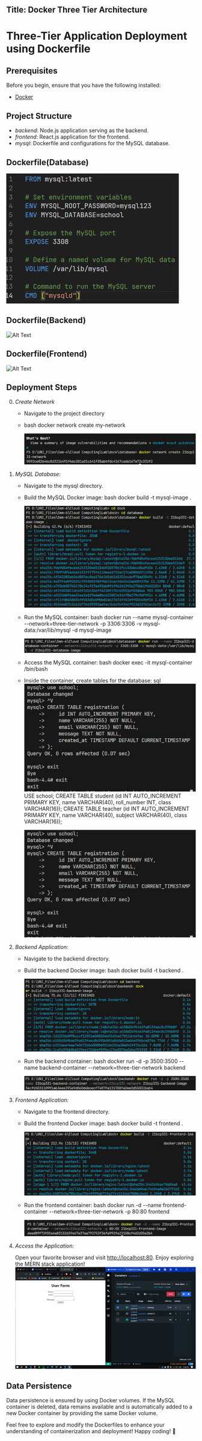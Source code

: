Title: Docker Three Tier Architecture 
---

# Three-Tier Application Deployment using Dockerfile


## Prerequisites

Before you begin, ensure that you have the following installed:

- [Docker](https://www.docker.com/get-started)
  
## Project Structure

- *backend*: Node.js application serving as the backend.
- *frontend*: React.js application for the frontend.
- *mysql*: Dockerfile and configurations for the MySQL database.

## Dockerfile(Database)
![Alt Text](https://raw.githubusercontent.com/Vshah141/Vshah141.github.io/master/images/data1.png)


## Dockerfile(Backend)
![Alt Text](https://raw.githubusercontent.com/dhhruuvinOnGit/dockerDhruvin.github.io/master/images/data2.png)
## Dockerfile(Frontend)
![Alt Text](https://raw.githubusercontent.com/dhhruuvinOnGit/dockerDhruvin.github.io/master/images/data3.png)
## Deployment Steps
0. *Create Network*
   - Navigate to the project directory
   - bash
     docker network create my-network
     
     ![Alt Text](https://raw.githubusercontent.com/dhhruuvinOnGit/dhhruuvinOnGit.github.io/master/images/2.png)
1. *MySQL Database:*

   - Navigate to the mysql directory.
   - Build the MySQL Docker image:
     bash
     docker build -t mysql-image .
     
     
     ![Alt Text](https://raw.githubusercontent.com/dhhruuvinOnGit/dhhruuvinOnGit.github.io/master/images/1.png)

     
   - Run the MySQL container:
     bash
     docker run --name mysql-container --network=three-tier-network -p 3306:3306 -v mysql-data:/var/lib/mysql -d mysql-image
     
     ![Alt Text](https://raw.githubusercontent.com/dhhruuvinOnGit/dhhruuvinOnGit.github.io/master/images/3.png)
   - Access the MySQL container:
     bash
     docker exec -it mysql-container /bin/bash
     
   - Inside the container, create tables for the database:
     sql
     ![Alt Text](https://raw.githubusercontent.com/dhhruuvinOnGit/dhhruuvinOnGit.github.io/master/images/6.png)
     USE school;
     CREATE TABLE student (id INT AUTO_INCREMENT PRIMARY KEY, name VARCHAR(40), roll_number INT, class VARCHAR(16));
     CREATE TABLE teacher (id INT AUTO_INCREMENT PRIMARY KEY, name VARCHAR(40), subject VARCHAR(40), class VARCHAR(16));
     
     ![Alt Text](https://raw.githubusercontent.com/dhhruuvinOnGit/dhhruuvinOnGit.github.io/master/images/6.png)
2. *Backend Application:*

   - Navigate to the backend directory.
   - Build the backend Docker image:
     bash
     docker build -t backend .
     
     ![Alt Text](https://raw.githubusercontent.com/dhhruuvinOnGit/dhhruuvinOnGit.github.io/master/images/7.png)
   - Run the backend container:
     bash
     docker run -d -p 3500:3500 --name backend-container --network=three-tier-network backend
     
     ![Alt Text](https://raw.githubusercontent.com/dhhruuvinOnGit/dhhruuvinOnGit.github.io/master/images/8.png)
3. *Frontend Application:*

   - Navigate to the frontend directory.
   - Build the frontend Docker image:
     bash
     docker build -t frontend .
     
     ![Alt Text](https://raw.githubusercontent.com/dhhruuvinOnGit/dhhruuvinOnGit.github.io/master/images/9.png)
   - Run the frontend container:
     bash
     docker run -d --name frontend-container --network=three-tier-network -p 80:80 frontend
     
     ![Alt Text](https://raw.githubusercontent.com/dhhruuvinOnGit/dhhruuvinOnGit.github.io/master/images/10.png)
4. *Access the Application:*

   Open your favorite browser and visit [http://localhost:80](http://localhost:80). Enjoy exploring the MERN stack application!
   ![Alt Text](https://raw.githubusercontent.com/dhhruuvinOnGit/dhhruuvinOnGit.github.io/master/images/11.png)

    
## Data Persistence

Data persistence is ensured by using Docker volumes. If the MySQL container is deleted, data remains available and is automatically added to a new Docker container by providing the same Docker volume.

Feel free to explore and modify the Dockerfiles to enhance your understanding of containerization and deployment! Happy coding! 🚀
